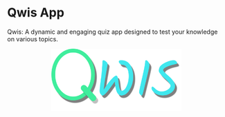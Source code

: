 # Qwis App

Qwis: A dynamic and engaging quiz app designed to test your knowledge on various topics.

<div  style="width: 100%; text-align: center;">
    <img src='./frontend/src/assets/logo-text.png' width=300>
</div>